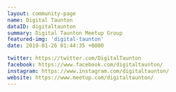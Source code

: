 ```yaml
---
layout: community-page
name: Digital Taunton
dataID: digitaltaunton
summary: Digital Taunton Meetup Group
featured-img: 'digital-taunton'
date: 2019-01-26 01:44:35 +0000

twitter: https://twitter.com/DigitalTaunton
facebook: https://www.facebook.com/digitaltaunton/
instagram: https://www.instagram.com/digitaltaunton/
website: https://www.meetup.com/digitaltaunton/
---
```

